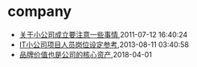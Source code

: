 # company
* [关于小公司成立要注意一些事情](/2011/2011-07-12-tips_should_noticed_when_building_little_company),2011-07-12 16:40:24
* [IT小公司项目人员岗位设定参考](/2013/2013-08-11-jobs-for-little-company),2013-08-11 03:40:58
* [品牌价值也是公司的核心资产](/2018/2018-04-01-brand-value-is-core-asset),2018-04-01
